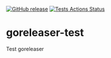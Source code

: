 [![GitHub release](https://img.shields.io/github/release/cpliakas/goreleaser-test.svg)](https://github.com/cpliakas/goreleaser-test/releases/)
[![Tests Actions Status](https://github.com/cpliakas/goreleaser-test/workflows/Tests/badge.svg)](https://github.com/cpliakas/goreleaser-test/actions?query=workflow%3ATests)

# goreleaser-test

Test goreleaser
